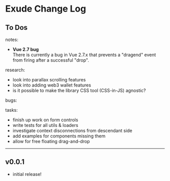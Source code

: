 # Exude Change Log

## To Dos

notes:
- __Vue 2.7 bug__  
There is currently a bug in Vue 2.7.x that prevents a "dragend" event from firing after a successful "drop".

research:
- look into parallax scrolling features
- look into adding web3 wallet features
- is it possible to make the library CSS tool (CSS-in-JS) agnostic?

bugs:

tasks:
- finish up work on form controls
- write tests for all utils & loaders
- investigate context disconnections from descendant side
- add examples for components missing them
- allow for free floating drag-and-drop


---
## v0.0.1

- initial release!
